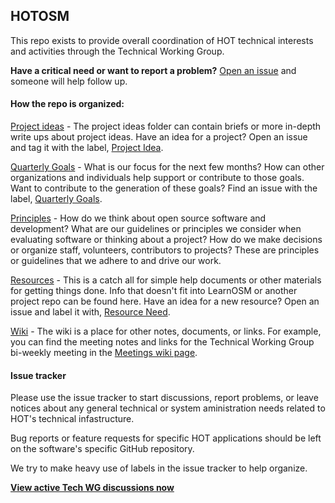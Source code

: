 ## HOTOSM

This repo exists to provide overall coordination of HOT technical interests and activities through the Technical Working Group.

**Have a critical need or want to report a problem?** [Open an issue](https://github.com/hotosm/tech/issues) and someone will help follow up. 

#### How the repo is organized:

[Project ideas]() - The project ideas folder can contain briefs or more in-depth write ups about project ideas. Have an idea for a project? Open an issue and tag it with the label, [Project Idea](https://github.com/hotosm/tech/labels/Project%20Idea).

[Quarterly Goals]() - What is our focus for the next few months? How can other organizations and individuals help support or contribute to those goals. Want to contribute to the generation of these goals? Find an issue with the label, [Quarterly Goals](https://github.com/hotosm/tech/labels/Quarterly%20Goals). 

[Principles]() - How do we think about open source software and development? What are our guidelines or principles we consider when evaluating software or thinking about a project? How do we make decisions or organize staff, volunteers, contributors to projects? These are principles or guidelines that we adhere to and drive our work.

[Resources]() - This is a catch all for simple help documents or other materials for getting things done. Info that doesn't fit into LearnOSM or another project repo can be found here. Have an idea for a new resource? Open an issue and label it with, [Resource Need](https://github.com/hotosm/tech/labels/Resource%20Need).

[Wiki](https://github.com/hotosm/tech/wiki) - The wiki is a place for other notes, documents, or links. For example, you can find the meeting notes and links for the Technical Working Group bi-weekly meeting in the [Meetings wiki page](https://github.com/hotosm/tech/wiki/Meetings).

#### Issue tracker

Please use the issue tracker to start discussions, report problems, or leave notices about any general technical or system aministration needs related to HOT's technical infastructure.

Bug reports or feature requests for specific HOT applications should be left on the software's specific GitHub repository.

We try to make heavy use of labels in the issue tracker to help organize.

**[View active Tech WG discussions now](https://github.com/hotosm/tech/issues?q=is%3Aopen+is%3Aissue+label%3A%22Working+Group+Discussion%22)**
